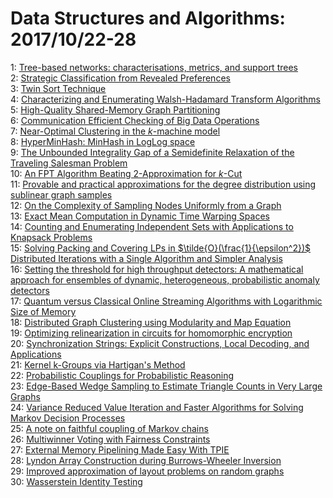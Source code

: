# Data Structures and Algorithms: 2017/10/22-28  
1: [Tree-based networks: characterisations, metrics, and support trees](https://doi.org/10.48550/arXiv.1710.07836)  
2: [Strategic Classification from Revealed Preferences](https://doi.org/10.48550/arXiv.1710.07887)  
3: [Twin Sort Technique](https://doi.org/10.48550/arXiv.1710.07992)  
4: [Characterizing and Enumerating Walsh-Hadamard Transform Algorithms](https://doi.org/10.48550/arXiv.1710.08029)  
5: [High-Quality Shared-Memory Graph Partitioning](https://doi.org/10.48550/arXiv.1710.08231)  
6: [Communication Efficient Checking of Big Data Operations](https://doi.org/10.48550/arXiv.1710.08255)  
7: [Near-Optimal Clustering in the $k$-machine model](https://doi.org/10.48550/arXiv.1710.08381)  
8: [HyperMinHash: MinHash in LogLog space](https://doi.org/10.48550/arXiv.1710.08436)  
9: [The Unbounded Integrality Gap of a Semidefinite Relaxation of the  Traveling Salesman Problem](https://doi.org/10.48550/arXiv.1710.08455)  
10: [An FPT Algorithm Beating 2-Approximation for $k$-Cut](https://doi.org/10.48550/arXiv.1710.08488)  
11: [Provable and practical approximations for the degree distribution using  sublinear graph samples](https://doi.org/10.48550/arXiv.1710.08607)  
12: [On the Complexity of Sampling Nodes Uniformly from a Graph](https://doi.org/10.48550/arXiv.1710.08815)  
13: [Exact Mean Computation in Dynamic Time Warping Spaces](https://doi.org/10.48550/arXiv.1710.08937)  
14: [Counting and Enumerating Independent Sets with Applications to Knapsack  Problems](https://doi.org/10.48550/arXiv.1710.08953)  
15: [Solving Packing and Covering LPs in $\tilde{O}(\frac{1}{\epsilon^2})$  Distributed Iterations with a Single Algorithm and Simpler Analysis](https://doi.org/10.48550/arXiv.1710.09002)  
16: [Setting the threshold for high throughput detectors: A mathematical  approach for ensembles of dynamic, heterogeneous, probabilistic anomaly  detectors](https://doi.org/10.48550/arXiv.1710.09422)  
17: [Quantum versus Classical Online Streaming Algorithms with Logarithmic  Size of Memory](https://doi.org/10.48550/arXiv.1710.09595)  
18: [Distributed Graph Clustering using Modularity and Map Equation](https://doi.org/10.48550/arXiv.1710.09605)  
19: [Optimizing relinearization in circuits for homomorphic encryption](https://doi.org/10.48550/arXiv.1711.06319)  
20: [Synchronization Strings: Explicit Constructions, Local Decoding, and  Applications](https://doi.org/10.48550/arXiv.1710.09795)  
21: [Kernel k-Groups via Hartigan's Method](https://doi.org/10.48550/arXiv.1710.09859)  
22: [Probabilistic Couplings for Probabilistic Reasoning](https://doi.org/10.48550/arXiv.1710.09951)  
23: [Edge-Based Wedge Sampling to Estimate Triangle Counts in Very Large  Graphs](https://doi.org/10.48550/arXiv.1710.09961)  
24: [Variance Reduced Value Iteration and Faster Algorithms for Solving  Markov Decision Processes](https://doi.org/10.48550/arXiv.1710.09988)  
25: [A note on faithful coupling of Markov chains](https://doi.org/10.48550/arXiv.1710.10026)  
26: [Multiwinner Voting with Fairness Constraints](https://doi.org/10.48550/arXiv.1710.10057)  
27: [External Memory Pipelining Made Easy With TPIE](https://doi.org/10.48550/arXiv.1710.10091)  
28: [Lyndon Array Construction during Burrows-Wheeler Inversion](https://doi.org/10.48550/arXiv.1710.10105)  
29: [Improved approximation of layout problems on random graphs](https://doi.org/10.48550/arXiv.1710.10339)  
30: [Wasserstein Identity Testing](https://doi.org/10.48550/arXiv.1710.10457)  